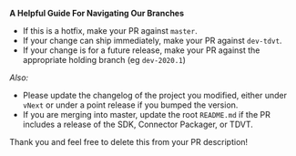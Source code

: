 **A Helpful Guide For Navigating Our Branches**

* If this is a hotfix, make your PR against `master`.
* If your change can ship immediately, make your PR against `dev-tdvt`.
* If your change is for a future release, make your PR against the appropriate holding branch (eg `dev-2020.1`)

_Also:_
* Please update the changelog of the project you modified, either under `vNext` or under a point release if you bumped the version.
* If you are merging into master, update the root `README.md` if the PR includes a release of the SDK, Connector Packager, or TDVT.

Thank you and feel free to delete this from your PR description!
